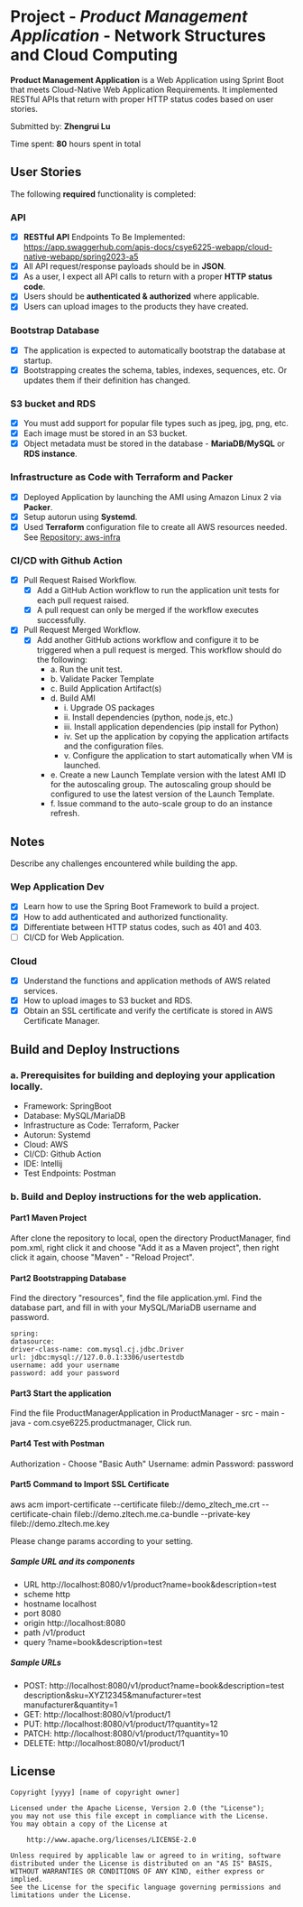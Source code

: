 # Project - *Product Management Application* - Network Structures and Cloud Computing

**Product Management Application** is a Web Application using Sprint Boot that meets Cloud-Native Web Application Requirements. It implemented RESTful APIs that return with proper HTTP status codes based on user stories. 

Submitted by: **Zhengrui Lu**

Time spent: **80** hours spent in total

## User Stories

The following **required** functionality is completed:

### API
* [X] **RESTful API** Endpoints To Be Implemented: https://app.swaggerhub.com/apis-docs/csye6225-webapp/cloud-native-webapp/spring2023-a5
* [X] All API request/response payloads should be in **JSON**.
* [X] As a user, I expect all API calls to return with a proper **HTTP status code**.
* [X] Users should be **authenticated & authorized** where applicable.
* [X] Users can upload images to the products they have created.

### Bootstrap Database
* [X] The application is expected to automatically bootstrap the database at startup.
* [X] Bootstrapping creates the schema, tables, indexes, sequences, etc. Or updates them if their definition has changed.

### S3 bucket and RDS
* [X] You must add support for popular file types such as jpeg, jpg, png, etc.
* [X] Each image must be stored in an S3 bucket.
* [X] Object metadata must be stored in the database - **MariaDB/MySQL** or **RDS instance**.

### Infrastructure as Code with Terraform and Packer
* [X] Deployed Application by launching the AMI using Amazon Linux 2 via **Packer**. 
* [X] Setup autorun using **Systemd**.
* [X] Used **Terraform** configuration file to create all AWS resources needed. See [Repository: aws-infra](https://github.com/ZhengruiLu/aws-infra)

### CI/CD with Github Action
* [X] Pull Request Raised Workflow.
	* [X] Add a GitHub Action workflow to run the application unit tests for each pull request raised.
    * [X] A pull request can only be merged if the workflow executes successfully.
* [X] Pull Request Merged Workflow.
	* [X] Add another GitHub actions workflow and configure it to be triggered when a pull request is merged. This workflow should do the following:
		- a. Run the unit test.
		- b. Validate Packer Template
		- c. Build Application Artifact(s)
		- d. Build AMI
			- i. Upgrade OS packages
			- ii. Install dependencies (python, node.js, etc.)
			- iii. Install application dependencies (pip install for Python)
			- iv. Set up the application by copying the application artifacts and the configuration files.
			- v. Configure the application to start automatically when VM is launched.
		- e. Create a new Launch Template version with the latest AMI ID for the autoscaling group. The autoscaling group should be configured to use the latest version of the Launch Template.
		- f. Issue command to the auto-scale group to do an instance refresh.

## Notes
Describe any challenges encountered while building the app.

### Wep Application Dev
* [X] Learn how to use the Spring Boot Framework to build a project.
* [X] How to add authenticated and authorized functionality.
* [X] Differentiate between HTTP status codes, such as 401 and 403.
* [ ] CI/CD for Web Application.

### Cloud
* [X] Understand the functions and application methods of AWS related services.
* [X] How to upload images to S3 bucket and RDS.
* [X] Obtain an SSL certificate and verify the certificate is stored in AWS Certificate Manager.

## Build and Deploy Instructions
### a. Prerequisites for building and deploying your application locally.
- Framework: SpringBoot
- Database: MySQL/MariaDB
- Infrastructure as Code: Terraform, Packer
- Autorun: Systemd
- Cloud: AWS
- CI/CD: Github Action
- IDE: Intellij
- Test Endpoints: Postman

### b. Build and Deploy instructions for the web application.
#### Part1 Maven Project
After clone the repository to local, open the directory ProductManager, 
find pom.xml, right click it and choose "Add it as a Maven project", 
then right click it again, choose "Maven" - "Reload Project".

#### Part2 Bootstrapping Database
Find the directory "resources", find the file application.yml. Find the database part,
and fill in with your MySQL/MariaDB username and password.
```
spring:
datasource:
driver-class-name: com.mysql.cj.jdbc.Driver
url: jdbc:mysql://127.0.0.1:3306/usertestdb
username: add your username
password: add your password
```

#### Part3 Start the application
Find the file ProductManagerApplication in ProductManager - src - main - java - com.csye6225.productmanager,
Click run.

#### Part4 Test with Postman
Authorization - Choose "Basic Auth"
Username: admin
Password: password

#### Part5 Command to Import SSL Certificate
aws acm import-certificate --certificate fileb://demo_zltech_me.crt --certificate-chain fileb://demo.zltech.me.ca-bundle --private-key fileb://demo.zltech.me.key

Please change params according to your setting.
##### Sample URL and its components
- URL 	http://localhost:8080/v1/product?name=book&description=test
- scheme	http
- hostname      localhost
- port	        8080
- origin        http://localhost:8080
- path	        /v1/product
- query	        ?name=book&description=test

##### Sample URLs
- POST: http://localhost:8080/v1/product?name=book&description=test description&sku=XYZ12345&manufacturer=test manufacturer&quantity=1
- GET: http://localhost:8080/v1/product/1
- PUT: http://localhost:8080/v1/product/1?quantity=12
- PATCH: http://localhost:8080/v1/product/1?quantity=10
- DELETE: http://localhost:8080/v1/product/1

## License

    Copyright [yyyy] [name of copyright owner]

    Licensed under the Apache License, Version 2.0 (the "License");
    you may not use this file except in compliance with the License.
    You may obtain a copy of the License at

        http://www.apache.org/licenses/LICENSE-2.0

    Unless required by applicable law or agreed to in writing, software
    distributed under the License is distributed on an "AS IS" BASIS,
    WITHOUT WARRANTIES OR CONDITIONS OF ANY KIND, either express or implied.
    See the License for the specific language governing permissions and
    limitations under the License.
